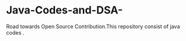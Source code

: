 # Java-Codes-and-DSA-
Road towards Open Source Contribution.This repository consist of java codes
.
